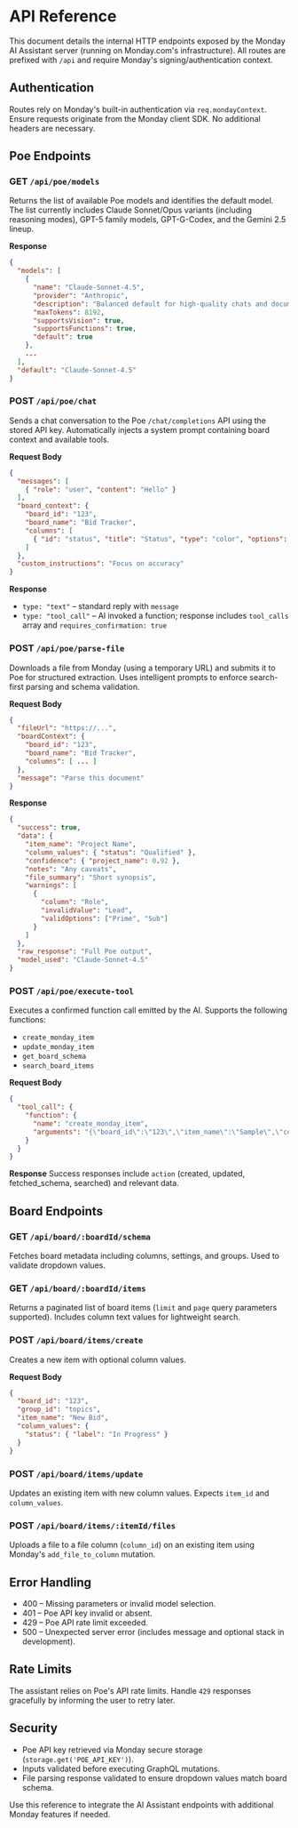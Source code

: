 # API Reference

This document details the internal HTTP endpoints exposed by the Monday AI Assistant server (running on Monday.com's infrastructure). All routes are prefixed with `/api` and require Monday's signing/authentication context.

## Authentication

Routes rely on Monday's built-in authentication via `req.mondayContext`. Ensure requests originate from the Monday client SDK. No additional headers are necessary.

## Poe Endpoints

### GET `/api/poe/models`

Returns the list of available Poe models and identifies the default model.
The list currently includes Claude Sonnet/Opus variants (including reasoning modes), GPT-5 family models, GPT-G-Codex, and the Gemini 2.5 lineup.

**Response**
```json
{
  "models": [
    {
      "name": "Claude-Sonnet-4.5",
      "provider": "Anthropic",
      "description": "Balanced default for high-quality chats and document parsing",
      "maxTokens": 8192,
      "supportsVision": true,
      "supportsFunctions": true,
      "default": true
    },
    ...
  ],
  "default": "Claude-Sonnet-4.5"
}
```

### POST `/api/poe/chat`

Sends a chat conversation to the Poe `/chat/completions` API using the stored API key. Automatically injects a system prompt containing board context and available tools.

**Request Body**
```json
{
  "messages": [
    { "role": "user", "content": "Hello" }
  ],
  "board_context": {
    "board_id": "123",
    "board_name": "Bid Tracker",
    "columns": [
      { "id": "status", "title": "Status", "type": "color", "options": [] }
    ]
  },
  "custom_instructions": "Focus on accuracy"
}
```

**Response**
- `type: "text"` – standard reply with `message`
- `type: "tool_call"` – AI invoked a function; response includes `tool_calls` array and `requires_confirmation: true`

### POST `/api/poe/parse-file`

Downloads a file from Monday (using a temporary URL) and submits it to Poe for structured extraction. Uses intelligent prompts to enforce search-first parsing and schema validation.

**Request Body**
```json
{
  "fileUrl": "https://...",
  "boardContext": {
    "board_id": "123",
    "board_name": "Bid Tracker",
    "columns": [ ... ]
  },
  "message": "Parse this document"
}
```

**Response**
```json
{
  "success": true,
  "data": {
    "item_name": "Project Name",
    "column_values": { "status": "Qualified" },
    "confidence": { "project_name": 0.92 },
    "notes": "Any caveats",
    "file_summary": "Short synopsis",
    "warnings": [
      {
        "column": "Role",
        "invalidValue": "Lead",
        "validOptions": ["Prime", "Sub"]
      }
    ]
  },
  "raw_response": "Full Poe output",
  "model_used": "Claude-Sonnet-4.5"
}
```

### POST `/api/poe/execute-tool`

Executes a confirmed function call emitted by the AI. Supports the following functions:

- `create_monday_item`
- `update_monday_item`
- `get_board_schema`
- `search_board_items`

**Request Body**
```json
{
  "tool_call": {
    "function": {
      "name": "create_monday_item",
      "arguments": "{\"board_id\":\"123\",\"item_name\":\"Sample\",\"column_values\":{}}"
    }
  }
}
```

**Response**
Success responses include `action` (created, updated, fetched_schema, searched) and relevant data.

## Board Endpoints

### GET `/api/board/:boardId/schema`

Fetches board metadata including columns, settings, and groups. Used to validate dropdown values.

### GET `/api/board/:boardId/items`

Returns a paginated list of board items (`limit` and `page` query parameters supported). Includes column text values for lightweight search.

### POST `/api/board/items/create`

Creates a new item with optional column values.

**Request Body**
```json
{
  "board_id": "123",
  "group_id": "topics",
  "item_name": "New Bid",
  "column_values": {
    "status": { "label": "In Progress" }
  }
}
```

### POST `/api/board/items/update`

Updates an existing item with new column values. Expects `item_id` and `column_values`.

### POST `/api/board/items/:itemId/files`

Uploads a file to a file column (`column_id`) on an existing item using Monday's `add_file_to_column` mutation.

## Error Handling

- 400 – Missing parameters or invalid model selection.
- 401 – Poe API key invalid or absent.
- 429 – Poe API rate limit exceeded.
- 500 – Unexpected server error (includes message and optional stack in development).

## Rate Limits

The assistant relies on Poe's API rate limits. Handle `429` responses gracefully by informing the user to retry later.

## Security

- Poe API key retrieved via Monday secure storage (`storage.get('POE_API_KEY')`).
- Inputs validated before executing GraphQL mutations.
- File parsing response validated to ensure dropdown values match board schema.

Use this reference to integrate the AI Assistant endpoints with additional Monday features if needed.
